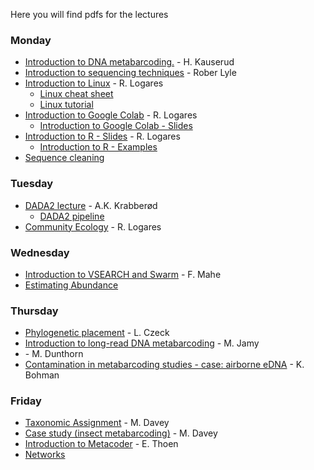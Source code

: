 Here you will find pdfs for the lectures

### Monday
- [Introduction to DNA metabarcoding.](../Lectures/Lecture_pdfs/Intro_lecture.pdf) - H. Kauserud
- [Introduction to sequencing techniques](../Lectures/Lecture_pdfs/20230417_Lyle_v2.pdf) - Rober Lyle
- [Introduction to Linux](../Lectures/Intro.to.unix/intro.to.unix.pdf) - R. Logares
  - [Linux cheat sheet](../Lectures/Intro.to.unix/Unix_cheat_sheet.pdf)
  - [Linux tutorial](../Lectures/Intro.to.unix/unix.commands.and.tutorial.txt)
- [Introduction to Google Colab](../Lectures/Intro.to.colab/) - R. Logares
  - [Introduction to Google Colab - Slides](../Lectures/Intro.to.colab/Intro.to.google.colab.pdf) 
- [Introduction to R - Slides](../Lectures/intro.to.R/intro.to.R.pdf) - R. Logares
  - [Introduction to R - Examples](../Lectures/intro.to.R/Intro.to.R.BIO9905MERG1_V23.R)
- [Sequence cleaning](../Lectures/cutadapt.and.seq.cleaning/)
### Tuesday
- [DADA2 lecture](../Lectures/Lecture_pdfs/DADA2_lecture_V23.pdf) - A.K. Krabberød
  - [DADA2 pipeline](../Dada2_Pipeline/)
- [Community Ecology](./community.ecology.intro/Community.Ecology.short.pdf) - R. Logares
### Wednesday
- [Introduction to VSEARCH and Swarm](../Lectures/Lecture_pdfs/bio9901merg1-2023-vsearch-swarm.pdf) - F. Mahe
- [Estimating Abundance](./Estimating_abundance/Estimating_abundance_20230416.pdf)
### Thursday
- [Phylogenetic placement](./Lecture_pdfs/Lucas_Czeck_placement_share.pdf) - L. Czeck
- [Introduction to long-read DNA metabarcoding]() - M. Jamy 
- [](./Lecture_pdfs/dunthorn_clustering_talk_Oslo_2023.pdf) - M. Dunthorn
- [Contamination in metabarcoding studies - case: airborne eDNA](./Lecture_pdfs/kbohmann_2023_reduced_file_size.pdf) - K. Bohman
### Friday
- [Taxonomic Assignment](./Lecture_pdfs/Davey_metabarcoding_course_taxonomic_assignment_20042023.pdf) - M. Davey
- [Case study (insect metabarcoding)](./Lecture_pdfs/Davey_NorIns_Case_Study_20042023.pdf) - M. Davey
- [Introduction to Metacoder](./Lecture_pdfs/Introduction_to_Metacoder.pdf) - E. Thoen
- [Networks](./Lecture_pdfs/Krabberod_Networks_Bio9905_V23.pdf)
